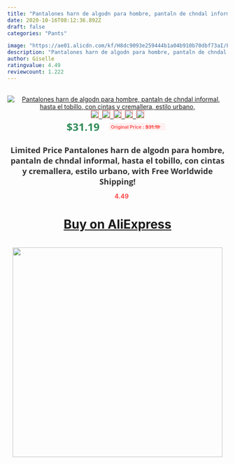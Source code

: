 ```yaml
---
title: "Pantalones harn de algodn para hombre, pantaln de chndal informal, hasta el tobillo, con cintas y cremallera, estilo urbano,"
date: 2020-10-16T08:12:36.892Z
draft: false
categories: "Pants"

image: "https://ae01.alicdn.com/kf/H8dc9093e259444b1a04b910b70dbf73aI/Pantalones-harn-de-algodn-para-hombre-pantaln-de-chndal-informal-hasta-el-tobillo-con-cintas-y.jpg"
description: "Pantalones harn de algodn para hombre, pantaln de chndal informal, hasta el tobillo, con cintas y cremallera, estilo urbano,"
author: Giselle
ratingvalue: 4.49
reviewcount: 1.222
---
```

<br>
<div style="text-align: center;">
<a href="https://s.click.aliexpress.com/e/_9RyiQv" target="_blank" rel="nofollow noopener noreferrer"><img alt="Pantalones harn de algodn para hombre, pantaln de chndal informal, hasta el tobillo, con cintas y cremallera, estilo urbano," class="magnifier-image" src="https://ae01.alicdn.com/kf/H8dc9093e259444b1a04b910b70dbf73aI/Pantalones-harn-de-algodn-para-hombre-pantaln-de-chndal-informal-hasta-el-tobillo-con-cintas-y.jpg_640x640.jpg">
<br>
<img style="border:1px solid salmon" src="https://ae01.alicdn.com/kf/H8dc9093e259444b1a04b910b70dbf73aI/Pantalones-harn-de-algodn-para-hombre-pantaln-de-chndal-informal-hasta-el-tobillo-con-cintas-y.jpg_120x120.jpg">&nbsp;&nbsp;<img style="border:1px solid salmon" src="https://ae01.alicdn.com/kf/H42339ec7c6a74e4d9bc6c340d27c81d3j/Pantalones-harn-de-algodn-para-hombre-pantaln-de-chndal-informal-hasta-el-tobillo-con-cintas-y.jpg_120x120.jpg">&nbsp;&nbsp;<img style="border:1px solid salmon" src="https://ae01.alicdn.com/kf/H7176d298b0b04c86852873b42b22c6d8i/Pantalones-harn-de-algodn-para-hombre-pantaln-de-chndal-informal-hasta-el-tobillo-con-cintas-y.jpg_120x120.jpg">&nbsp;&nbsp;<img style="border:1px solid salmon" src="https://ae01.alicdn.com/kf/Hce864db9fdc74014b1a47ca3176bd201t/Pantalones-harn-de-algodn-para-hombre-pantaln-de-chndal-informal-hasta-el-tobillo-con-cintas-y.jpg_120x120.jpg">&nbsp;&nbsp;<img style="border:1px solid salmon" src="https://ae01.alicdn.com/kf/H658046f978ef4aecb92159f06e3195daL/Pantalones-harn-de-algodn-para-hombre-pantaln-de-chndal-informal-hasta-el-tobillo-con-cintas-y.jpg_120x120.jpg"></a></div><br0>
<div style="text-align: center;"><span style="background-color: white; border: 0px; box-sizing: border-box; color: seagreen; display: inline-block; font-family: &quot;open sans&quot; , &quot;arial&quot; , &quot;helvetica&quot; , sans-serif , &quot;heiti&quot;; font-size: 24px; font-stretch: inherit; font-weight: 700; line-height: inherit; margin: 0px 10px 0px 0px; padding: 0px; vertical-align: middle;">$31.19 </span>
<span style="background: rgb(255 , 241 , 241); border-radius: 3px; border: 0px; box-sizing: border-box; color: #ff4747; display: inline-block; font-family: inherit; font-size: 12px; font-stretch: inherit; font-style: inherit; font-variant: inherit; font-weight: 600; line-height: inherit; margin: 0px; padding: 2px 5px; transform: scale(0.9); vertical-align: middle;">Original Price : <b style="text-decoration: line-through;">$31.19 </b> &nbsp;&nbsp;</span></div>
<h1 style="color: #333333; display: inline-block; font-family: &quot;open sans&quot; , &quot;arial&quot; , &quot;helvetica&quot; , sans-serif , &quot;heiti&quot;; font-size: 18px; font-stretch: inherit; font-weight: 700; text-align: center;">Limited Price Pantalones harn de algodn para hombre, pantaln de chndal informal, hasta el tobillo, con cintas y cremallera, estilo urbano, with Free Worldwide Shipping!</h1>
<div style="color: #ff4747; text-align: center;">
<img src="https://4.bp.blogspot.com/-M0ZcTcb-5uY/XleCXlxnR4I/AAAAAAAAAEc/OrjgMkXV1oMQFaCRZj5HQwOCBcu3w1FegCPcBGAYYCw/s1600/star.png" style="height: 15px;">&nbsp;<b>4.49</b></div>
<div class="button_cont" align="center"><a class="buynow_a" href="https://s.click.aliexpress.com/e/_9RyiQv" target="_blank" rel="nofollow noopener noreferrer"><H1>Buy on AliExpress</H1></a></div><br>
<div class="separator" style="clear: both; text-align: center;">
<img src="https://lh3.googleusercontent.com/-pTy5HemUv9M/XlePHvY0dAI/AAAAAAAAAE4/0nX5iRUoIWY8eMW9Dpxeirr157OZliDIgCLcBGAsYHQ/s1600/badge.gif" width="480">
</div>
